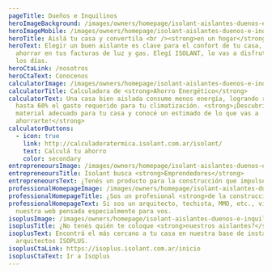 ```yaml
---
pageTitle: Dueños e Inquilinos
heroImageBackground: /images/owners/homepage/isolant-aislantes-duenos-e-inquilinos-encabezado-homepage.jpg
heroImageMobile: /images/owners/homepage/isolant-aislantes-duenos-e-inquilinos-encabezado-homepage-mobile.jpg
heroTitle: Aislá tu casa y convertila <br /><strong>en un hogar</strong>
heroText: Elegir un buen aislante es clave para el confort de tu casa, y para
  ahorrar en tus facturas de luz y gas. Elegí ISOLANT, lo vas a disfrutar todos
  los días.
heroCtaLink: /nosotros
heroCtaText: Conocenos
calculatorImage: /images/owners/homepage/isolant-aislantes-duenos-e-inquilinos-calculadora-termica-imagen.jpg
calculatorTitle: Calculadora de <strong>Ahorro Energético</strong>
calculatorText: Una casa bien aislada consume menos energía, logrando reducir
  hasta 60% el gasto requerido para tu climatización. <strong>¡Descubrí el
  material adecuado para tu casa y conocé un estimado de lo que vas a
  ahorrarte!</strong>
calculatorButtons:
  - icon: true
    link: http://calculadoratermica.isolant.com.ar/isolant/
    text: Calculá tu ahorro
    color: secondary
entrepreneoursImage: /images/owners/homepage/isolant-aislantes-duenos-e-inquilinos-emprendedores-imagen.jpg
entrepreneoursTitle: Isolant busca <strong>Emprendedores</strong>
entrepreneoursText: ¿Tenés un producto para la construcción que impulse nuestra <a href="/nosotros#philosophy" class="underline hover:no-underline">filosofía de Triple Impacto</a>?<br /><br /> Estamos creando una aceleradora de <strong>Innovación abierta</strong> y queremos que seas parte. Escribinos y uno de los miembros del Comité de Desarrollo te estará contactando en breve.
professionalHomepageImage: /images/owners/homepage/isolant-aislantes-duenos-e-inquilinos-isoplus-colocation.jpg
professionalHomepageTitle: ¿Sos un profesional <strong>de la construcción?</strong>
professionalHomepageText: Si sos un arquitecto, techista, MMO, etc., visitá
  nuestra web pensada especialmente para vos.
isoplusImage: /images/owners/homepage/isolant-aislantes-duenos-e-inquilinos-profesionales-homepage-image.jpg
isoplusTitle: ¿No tenés quién te coloque <strong>nuestros aislantes?</strong>
isoplusText: Encontrá el más cercano a tu casa en nuestra base de instaladores y
  arquitectos ISOPLUS.
isoplusCtaLink: https://isoplus.isolant.com.ar/inicio
isoplusCtaText: Ir a Isoplus
---
```

